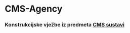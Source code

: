 # CMS-Agency
### Konstrukcijske vježbe iz predmeta [CMS sustavi](http://racunarstvo.vsmti.hr/index.php/project/cms-sustavi/)

